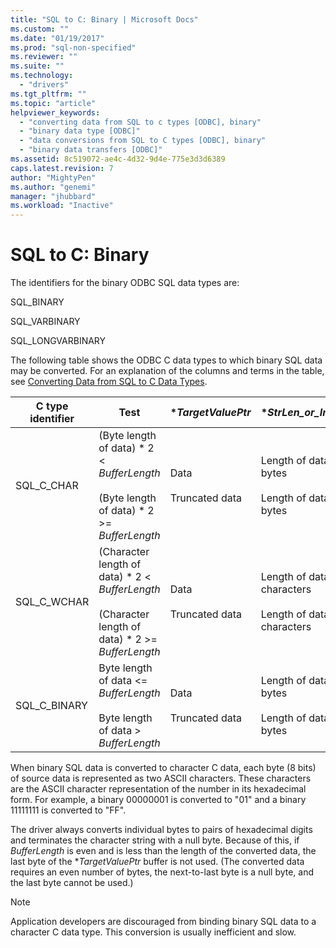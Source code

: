 ```yaml
---
title: "SQL to C: Binary | Microsoft Docs"
ms.custom: ""
ms.date: "01/19/2017"
ms.prod: "sql-non-specified"
ms.reviewer: ""
ms.suite: ""
ms.technology: 
  - "drivers"
ms.tgt_pltfrm: ""
ms.topic: "article"
helpviewer_keywords: 
  - "converting data from SQL to c types [ODBC], binary"
  - "binary data type [ODBC]"
  - "data conversions from SQL to C types [ODBC], binary"
  - "binary data transfers [ODBC]"
ms.assetid: 8c519072-ae4c-4d32-9d4e-775e3d3d6389
caps.latest.revision: 7
author: "MightyPen"
ms.author: "genemi"
manager: "jhubbard"
ms.workload: "Inactive"
---
```

# SQL to C: Binary
The identifiers for the binary ODBC SQL data types are:  
  
 SQL_BINARY  
  
 SQL_VARBINARY  
  
 SQL_LONGVARBINARY  
  
 The following table shows the ODBC C data types to which binary SQL data may be converted. For an explanation of the columns and terms in the table, see [Converting Data from SQL to C Data Types](../../../odbc/reference/appendixes/converting-data-from-sql-to-c-data-types.md).  
  
|C type identifier|Test|**TargetValuePtr*|**StrLen_or_IndPtr*|SQLSTATE|  
|-----------------------|----------|------------------------|----------------------------|--------------|  
|SQL_C_CHAR|(Byte length of data) \* 2 < *BufferLength*<br /><br /> (Byte length of data) \* 2 >= *BufferLength*|Data<br /><br /> Truncated data|Length of data in bytes<br /><br /> Length of data in bytes|n/a<br /><br /> 01004|  
|SQL_C_WCHAR|(Character length of data) \* 2 < *BufferLength*<br /><br /> (Character length of data) \* 2 >= *BufferLength*|Data<br /><br /> Truncated data|Length of data in characters<br /><br /> Length of data in characters|n/a<br /><br /> 01004|  
|SQL_C_BINARY|Byte length of data <= *BufferLength*<br /><br /> Byte length of data > *BufferLength*|Data<br /><br /> Truncated data|Length of data in bytes<br /><br /> Length of data in bytes|n/a<br /><br /> 01004|  
  
 When binary SQL data is converted to character C data, each byte (8 bits) of source data is represented as two ASCII characters. These characters are the ASCII character representation of the number in its hexadecimal form. For example, a binary 00000001 is converted to "01" and a binary 11111111 is converted to "FF".  
  
 The driver always converts individual bytes to pairs of hexadecimal digits and terminates the character string with a null byte. Because of this, if *BufferLength* is even and is less than the length of the converted data, the last byte of the **TargetValuePtr* buffer is not used. (The converted data requires an even number of bytes, the next-to-last byte is a null byte, and the last byte cannot be used.)  
  
> [!NOTE]  
>  Application developers are discouraged from binding binary SQL data to a character C data type. This conversion is usually inefficient and slow.

